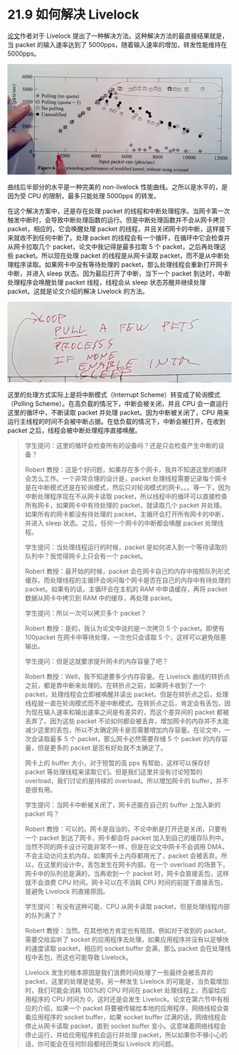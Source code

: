 # 21.9 如何解决 Livelock

[论文](https://pdos.csail.mit.edu/6.828/2020/readings/mogul96usenix.pdf)作者对于 Livelock 提出了一种解决方法。这种解决方法的最直接结果就是，当 packet 的输入速率达到了 5000pps，随着输入速率的增加，转发性能维持在 5000pps。

![](<../assets/image (754).png>)

曲线后半部分的水平是一种完美的 non-livelock 性能曲线。之所以是水平的，是因为受 CPU 的限制，最多只能处理 5000pps 的转发。

在这个解决方案中，还是存在处理 packet 的线程和中断处理程序。当网卡第一次触发中断时，会导致中断处理函数的运行。但是中断处理函数并不会从网卡拷贝 packet，相应的，它会唤醒处理 packet 的线程，并且关闭网卡的中断，这样接下来就收不到任何中断了。处理 packet 的线程会有一个循环，在循环中它会检查并从网卡拉取几个 packet，论文中我记得是最多拉取 5 个 packet，之后再处理这些 packet。所以现在处理 packet 的线程是从网卡读取 packet，而不是从中断处理程序读取。如果网卡中没有等待处理的 packet，那么处理线程会重新打开网卡中断，并进入 sleep 状态。因为最后打开了中断，当下一个 packet 到达时，中断处理程序会唤醒处理 packet 线程，线程会从 sleep 状态苏醒并继续处理 packet。这就是论文介绍的解决 Livelock 的方法。

![](<../assets/image (742).png>)

这里的处理方式实际上是将中断模式（Interrupt Scheme）转变成了轮询模式（Polling Scheme）。在高负载的情况下，中断会被关闭，并且 CPU 会一直运行这里的循环中，不断读取 packet 并处理 packet。因为中断被关闭了，CPU 用来运行主线程的时间不会被中断占据。在低负载的情况下，中断会被打开，在收到 packet 之后，线程会被中断处理程序直接唤醒。

> 学生提问：这里的循环会检查所有的设备吗？还是只会检查产生中断的设备？
>
> Robert 教授：这是个好问题，如果存在多个网卡，我并不知道这里的循环会怎么工作。一个非常合理的设计是，packet 处理线程需要记录每个网卡是在中断模式还是在轮询模式，然后只对轮询模式的网卡。。。等一下，因为中断处理程序现在不从网卡读取 packet，所以线程中的循环可以直接检查所有网卡，如果网卡中有待处理的 packet，就读取几个 packet 并处理。如果所有的网卡都没有待处理的 packet，主循环会打开所有网卡的中断，并进入 sleep 状态。之后，任何一个网卡的中断都会唤醒 packet 处理线程。
>
> 学生提问：当处理线程运行的时候，packet 是如何进入到一个等待读取的队列中？我觉得网卡上只会有一个 packet。
>
> Robert 教授：最开始的时候，packet 会在网卡自己的内存中按照队列形式缓存。而处理线程的主循环会询问每个网卡是否在自己的内存中有待处理的 packet。如果有的话，主循环会在主机的 RAM 中申请缓存，再将 packet 数据从网卡中拷贝到 RAM 中的缓存，再处理 packet。
>
> 学生提问：所以一次可以拷贝多个 packet？
>
> Robert 教授：是的，我认为论文中说的是一次拷贝 5 个 packet。即使有 100packet 在网卡中等待处理，一次也只会读取 5 个，这样可以避免阻塞输出。
>
> 学生提问：但是这就要求提升网卡的内存容量了吧？
>
> Robert 教授：Well，我不知道要多少内存容量。在 Livelock 曲线的转折点之前，都是靠中断来处理的。在转折点之前，如果网卡收到了一个 packet，处理线程会立即被唤醒并读出 packet。但是在转折点之后，处理线程就一直在轮询模式而不是中断模式。在转折点之后，肯定会有丢包，因为现在输入速率和输出速率之间是有差异的，而这个差异间的 packet 都被丢弃了。因为这些 packet 不论如何都会被丢弃，增加网卡的内存并不太能减少这里的丢包，所以不太确定网卡是否需要增加内存容量。在论文中，一次会读取最多 5 个 packet，那么网卡必然需要存储 5 个 packet 的内存容量，但是更多的 packet 是否有好处就不太确定了。
>
> 网卡上的 buffer 大小，对于短暂的高 pps 有帮助，这样可以保存好 packet 等处理线程来读取它们。但是我们这里并没有讨论短暂的 overload，我们讨论的是持续的 overload。所以增加网卡的 buffer，并不是很有用。
>
> 学生提问：当网卡中断被关闭了，网卡还能在自己的 buffer 上加入新的 packet 吗？
>
> Robert 教授：可以的。网卡是自治的，不论中断是打开还是关闭，只要有一个 packet 到达了网卡，网卡都会将 packet 加入到自己的缓存队列中。当然不同的网卡设计可能非常不一样，但是在论文中网卡不会调用 DMA，不会主动访问主机内存。如果网卡上内存都用光了，packet 会被丢弃。所以，在这里的设计中，丢包发生在网卡内部。在一个 overload 的场景下，网卡中的队列总是满的，当再收到一个 packet 时，网卡会直接丢包，这样就不会浪费 CPU 时间。网卡可以在不消耗 CPU 时间的前提下直接丢包，是避免 Livelock 的直接原因。
>
> 学生提问：有没有这种可能，CPU 从网卡读取 packet，但是处理线程内部的队列满了？
>
> Robert 教授：当然。在其他地方肯定也有瓶颈，例如对于收到的 packet，需要交给监听了 socket 的应用程序去处理，如果应用程序并没有以足够快的速度读取 packet，相应的 socket buffer 会满，那么 packet 会在处理线程中丢包，而这也可能导致 Livelock。
>
> Livelock 发生的根本原因是我们浪费时间处理了一些最终会被丢弃的 packet，这里的处理是徒劳。另一种发生 Livelock 的可能是，当负载增加时，我们可能会消耗 100%的 CPU 时间在 packet 处理线程上，而留给应用程序的 CPU 时间为 0，这时还是会发生 Livelock。论文在第六节中有相应的介绍，如果一个 packet 将要被传输给本地的应用程序，网络线程会查看应用程序的 socket buffer，如果 socket buffer 过满的话，网络线程会停止从网卡读取 packet，直到 socket buffer 变小。这意味着网络线程会停止运行，并给应用程序机会运行并处理 packet，所以如果你不够小心的话，你可能会在任何阶段都经历类似 Livelock 的问题。

